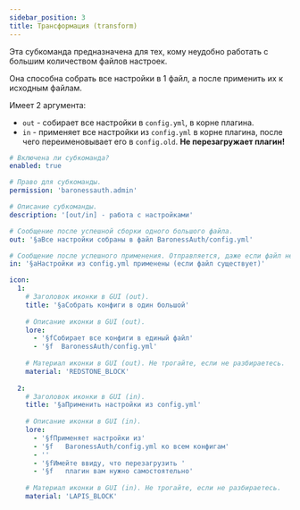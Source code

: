 ```yaml
---
sidebar_position: 3
title: Трансформация (transform)
---
```


Эта субкоманда предназначена для тех, кому неудобно работать с большим количеством файлов настроек.

Она способна собрать все настройки в 1 файл, а после применить их к исходным файлам.

Имеет 2 аргумента:
- `out` - собирает все настройки в `config.yml`, в корне плагина.
- `in` - применяет все настройки из `config.yml` в корне плагина, после чего переименовывает его в `config.old`. **Не перезагружает плагин!**

```yaml title="adminCommands/transform.yml"
# Включена ли субкоманда?
enabled: true

# Право для субкоманды.
permission: 'baronessauth.admin'

# Описание субкоманды.
description: '[out/in] - работа с настройками'

# Сообщение после успешной сборки одного большого файла.
out: '§aВсе настройки собраны в файл BaronessAuth/config.yml'

# Сообщение после успешного применения. Отправляется, даже если файл не существует.
in: '§aНастройки из config.yml применены (если файл существует)'

icon:
  1:
    # Заголовок иконки в GUI (out).
    title: '§aСобрать конфиги в один большой'
    
    # Описание иконки в GUI (out).
    lore:
      - '§fСобирает все конфиги в единый файл'
      - '§f  BaronessAuth/config.yml'
      
    # Материал иконки в GUI (out). Не трогайте, если не разбираетесь.
    material: 'REDSTONE_BLOCK'
    
  2:
    # Заголовок иконки в GUI (in).
    title: '§aПрименить настройки из config.yml'
    
    # Описание иконки в GUI (in).
    lore:
      - '§fПрименяет настройки из'
      - '§f   BaronessAuth/config.yml ко всем конфигам'
      - ''
      - '§fИмейте ввиду, что перезагрузить '
      - '§f   плагин вам нужно самостоятельно'
      
    # Материал иконки в GUI (in). Не трогайте, если не разбираетесь.
    material: 'LAPIS_BLOCK'
```

